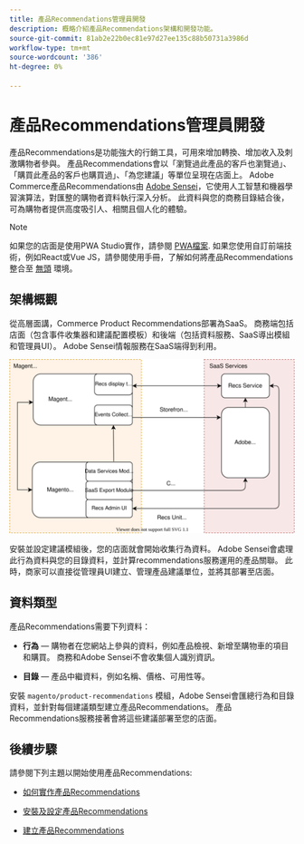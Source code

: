 ```yaml
---
title: 產品Recommendations管理員開發
description: 概略介紹產品Recommendations架構和開發功能。
source-git-commit: 81ab2e22b0ec81e97d27ee135c88b50731a3986d
workflow-type: tm+mt
source-wordcount: '386'
ht-degree: 0%

---
```


# 產品Recommendations管理員開發

產品Recommendations是功能強大的行銷工具，可用來增加轉換、增加收入及刺激購物者參與。 產品Recommendations會以「瀏覽過此產品的客戶也瀏覽過」、「購買此產品的客戶也購買過」、「為您建議」等單位呈現在店面上。 Adobe Commerce產品Recommendations由 [Adobe Sensei](https://www.adobe.com/sensei.html)，它使用人工智慧和機器學習演算法，對匯整的購物者資料執行深入分析。 此資料與您的商務目錄結合後，可為購物者提供高度吸引人、相關且個人化的體驗。

>[!NOTE]
>
>如果您的店面是使用PWA Studio實作，請參閱 [PWA檔案](https://developer.adobe.com/commerce/pwa-studio/integrations/product-recommendations/). 如果您使用自訂前端技術，例如React或Vue JS，請參閱使用手冊，了解如何將產品Recommendations整合至 [無頭](headless.md) 環境。

## 架構概觀

從高層面講，Commerce Product Recommendations部署為SaaS。 商務端包括店面（包含事件收集器和建議配置模板）和後端（包括資料服務、SaaS導出模組和管理員UI）。 Adobe Sensei情報服務在SaaS端得到利用。

![產品建議架構圖](assets/arch-diag-sensei.svg)

安裝並設定建議模組後，您的店面就會開始收集行為資料。 Adobe Sensei會處理此行為資料與您的目錄資料，並計算recommendations服務運用的產品關聯。 此時，商家可以直接從管理員UI建立、管理產品建議單位，並將其部署至店面。

## 資料類型

產品Recommendations需要下列資料：

- **行為**  — 購物者在您網站上參與的資料，例如產品檢視、新增至購物車的項目和購買。 商務和Adobe Sensei不會收集個人識別資訊。

- **目錄**  — 產品中繼資料，例如名稱、價格、可用性等。

安裝 `magento/product-recommendations` 模組，Adobe Sensei會匯總行為和目錄資料，並針對每個建議類型建立產品Recommendations。 產品Recommendations服務接著會將這些建議部署至您的店面。

## 後續步驟

請參閱下列主題以開始使用產品Recommendations:

- [如何實作產品Recommendations](implementation-workflow.md)

- [安裝及設定產品Recommendations](install-configure.md)

- [建立產品Recommendations](create.md)
